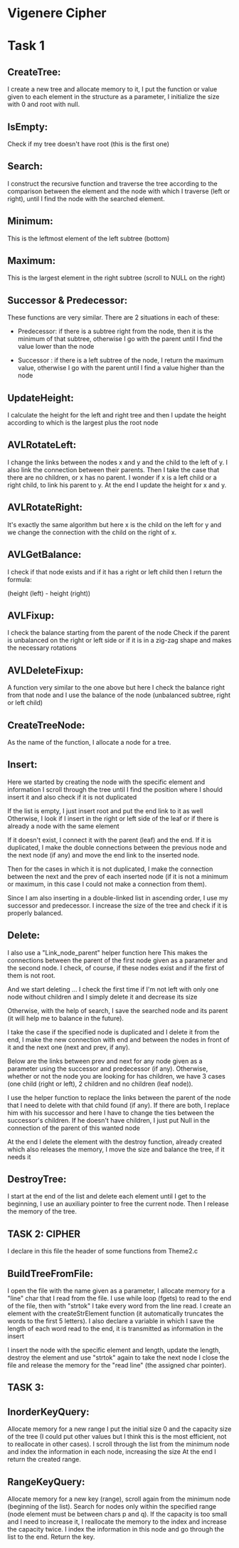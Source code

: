 # Vigenere Cipher

Task 1
=============
CreateTree:
----------

I create a new tree and allocate memory to it, I put the function or value given to each element in the structure as a parameter, I initialize the size with 0 and root with null.

IsEmpty:
-----------

Check if my tree doesn't have root (this is the first one)

Search:
--------

I construct the recursive function and traverse the tree according to the comparison between the element and the node with which I traverse (left or right), until I find the node with the searched element.

Minimum:
----------
This is the leftmost element of the left subtree (bottom)

Maximum:
----------
This is the largest element in the right subtree (scroll to NULL on the right)

Successor & Predecessor:
------------------------

These functions are very similar. There are 2 situations in each of these:

- Predecessor: if there is a subtree right from the node, then it is the minimum of that subtree, otherwise I go with the parent until I find the value lower than the node

- Successor : if there is a left subtree of the node, I return the maximum value, otherwise I go with the parent until I find a value higher than the node

UpdateHeight:
------------

I calculate the height for the left and right tree and then I update the height according to which is the largest plus the root node

AVLRotateLeft:
--------------

I change the links between the nodes x and y and the child to the left of y.
I also link the connection between their parents. Then I take the case that there are no children, or x has no parent. 
I wonder if x is a left child or a right child, to link his parent to y.
At the end I update the height for x and y.

AVLRotateRight:
----------------
It's exactly the same algorithm but here x is the child on the left for y and we change the connection with the child on the right of x.

AVLGetBalance:
---------------
I check if that node exists and if it has a right or left child then I return the formula:

(height (left) - height (right))

AVLFixup:
----------
I check the balance starting from the parent of the node
Check if the parent is unbalanced on the right or left side
or if it is in a zig-zag shape and makes the necessary rotations

AVLDeleteFixup:
----------------
A function very similar to the one above but here I check the balance right from that node and I use the balance of the node (unbalanced subtree, right or left child)

CreateTreeNode:
----------------
As the name of the function, I allocate a node for a tree.

Insert:
--------------
Here we started by creating the node with the specific element and information
I scroll through the tree until I find the position where I should insert it and also check if it is not duplicated

If the list is empty, I just insert root and put the end link to it as well
Otherwise, I look if I insert in the right or left side of the leaf or if there is already a node with the same element

If it doesn't exist, I connect it with the parent (leaf) and the end.
If it is duplicated, I make the double connections between the previous node and the next node (if any) and move the end link to the inserted node.

Then for the cases in which it is not duplicated, I make the connection between the next and the prev of each inserted node (if it is not a minimum or maximum, in this case I could not make a connection from them).

Since I am also inserting in a double-linked list in ascending order, I use my successor and predecessor.
I increase the size of the tree and check if it is properly balanced.

Delete:
----------
I also use a "Link_node_parent" helper function here
This makes the connections between the parent of the first node given as a parameter and the second node.
I check, of course, if these nodes exist and if the first of them is not root.

And we start deleting ...
I check the first time if I'm not left with only one node without children and I simply delete it and decrease its size

Otherwise, with the help of search, I save the searched node and its parent (it will help me to balance in the future).

I take the case if the specified node is duplicated and I delete it from the end, I make the new connection with end and between the nodes in front of it and the next one (next and prev, if any).

Below are the links between prev and next for any node given as a parameter using the successor and predecessor (if any).
Otherwise, whether or not the node you are looking for has children, we have 3 cases (one child (right or left), 2 children and no children (leaf node)).

I use the helper function to replace the links between the parent of the node that I need to delete with that child found (if any).
If there are both, I replace him with his successor and here I have to change the ties between the successor's children.
If he doesn't have children, I just put Null in the connection of the parent of this wanted node

At the end I delete the element with the destroy function, already created which also releases the memory, I move the size and balance the tree, if it needs it

DestroyTree:
-------------
I start at the end of the list and delete each element until I get to the beginning, I use an auxiliary pointer to free the current node.
Then I release the memory of the tree.

TASK 2: CIPHER
-----------------------------------------------------------------------------------
I declare in this file the header of some functions from Theme2.c

BuildTreeFromFile:
------------------
I open the file with the name given as a parameter, I allocate memory for a "line" char that I read from the file. 
I use while loop (fgets) to read to the end of the file, then with "strtok" I take every word from the line read. 
I create an element with the createStrElement function (it automatically truncates the words to the first 5 letters). I also declare a variable in which I save the length of each word read to the end, it is transmitted as information in the insert

I insert the node with the specific element and length, update the length, destroy the element and use "strtok" again to take the next node
I close the file and release the memory for the "read line" (the assigned char pointer).

TASK 3:
-----------------------------------------------------------------------------------
InorderKeyQuery:
------------------
Allocate memory for a new range
I put the initial size 0 and the capacity size of the tree (I could put other values but I think this is the most efficient, not to reallocate in other cases).
I scroll through the list from the minimum node and index the information in each node, increasing the size
At the end I return the created range.

RangeKeyQuery:
-----------------
Allocate memory for a new key (range), scroll again from the minimum node (beginning of the list).
Search for nodes only within the specified range (node element must be between chars p and q).
If the capacity is too small and I need to increase it, I reallocate the memory to the index and increase the capacity twice.
I index the information in this node and go through the list to the end.
Return the key.
